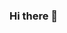 ### Hi there 👋

<!--
**PMTDVA/PMTDVA** is a ✨ _special_ ✨ repository because its `README.md` (this file) appears on your GitHub profile.

Here are some ideas to get you started:

- 🔭 I’m currently working on PDEJ
- 🌱 I’m currently learning JAVA
- 💬 Ask me about JAVA,C++,C#
- 📫 How to reach me: Discord, Telegram
- ⚡ Fun fact: Im 18y old
-->
